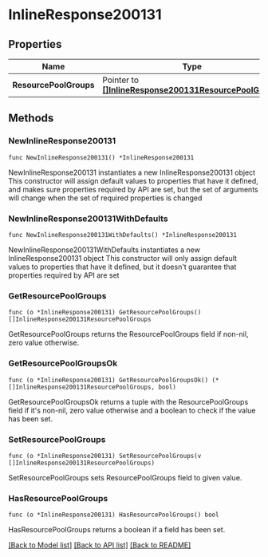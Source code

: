 # InlineResponse200131

## Properties

Name | Type | Description | Notes
------------ | ------------- | ------------- | -------------
**ResourcePoolGroups** | Pointer to [**[]InlineResponse200131ResourcePoolGroups**](InlineResponse200131ResourcePoolGroups.md) |  | [optional] 

## Methods

### NewInlineResponse200131

`func NewInlineResponse200131() *InlineResponse200131`

NewInlineResponse200131 instantiates a new InlineResponse200131 object
This constructor will assign default values to properties that have it defined,
and makes sure properties required by API are set, but the set of arguments
will change when the set of required properties is changed

### NewInlineResponse200131WithDefaults

`func NewInlineResponse200131WithDefaults() *InlineResponse200131`

NewInlineResponse200131WithDefaults instantiates a new InlineResponse200131 object
This constructor will only assign default values to properties that have it defined,
but it doesn't guarantee that properties required by API are set

### GetResourcePoolGroups

`func (o *InlineResponse200131) GetResourcePoolGroups() []InlineResponse200131ResourcePoolGroups`

GetResourcePoolGroups returns the ResourcePoolGroups field if non-nil, zero value otherwise.

### GetResourcePoolGroupsOk

`func (o *InlineResponse200131) GetResourcePoolGroupsOk() (*[]InlineResponse200131ResourcePoolGroups, bool)`

GetResourcePoolGroupsOk returns a tuple with the ResourcePoolGroups field if it's non-nil, zero value otherwise
and a boolean to check if the value has been set.

### SetResourcePoolGroups

`func (o *InlineResponse200131) SetResourcePoolGroups(v []InlineResponse200131ResourcePoolGroups)`

SetResourcePoolGroups sets ResourcePoolGroups field to given value.

### HasResourcePoolGroups

`func (o *InlineResponse200131) HasResourcePoolGroups() bool`

HasResourcePoolGroups returns a boolean if a field has been set.


[[Back to Model list]](../README.md#documentation-for-models) [[Back to API list]](../README.md#documentation-for-api-endpoints) [[Back to README]](../README.md)


